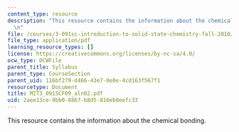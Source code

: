 ```yaml
---
content_type: resource
description: "This resource contains the information about the chemical bonding.\r\
  \n"
file: /courses/3-091sc-introduction-to-solid-state-chemistry-fall-2010/2aee13ce9bb08867b8d5816eb0eefc33_MIT3_091SCF09_aln02.pdf
file_type: application/pdf
learning_resource_types: []
license: https://creativecommons.org/licenses/by-nc-sa/4.0/
ocw_type: OCWFile
parent_title: Syllabus
parent_type: CourseSection
parent_uid: 116bf279-d466-43e7-0e0e-4cd163f567f1
resourcetype: Document
title: MIT3_091SCF09_aln02.pdf
uid: 2aee13ce-9bb0-8867-b8d5-816eb0eefc33
---
```

This resource contains the information about the chemical bonding.
